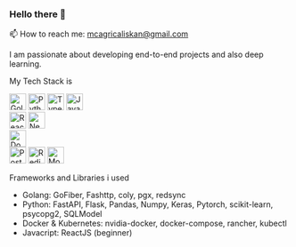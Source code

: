 ### Hello there 👋

📫 How to reach me: mcagricaliskan@gmail.com

I am passionate about developing end-to-end projects and also deep learning.

My Tech Stack is

<p>
<img height=30px alt="Golang" src="https://img.stackshare.io/service/1005/O6AczwfV_400x400.png"/>
<img height=30px alt="Python" src="https://img.stackshare.io/service/993/pUBY5pVj.png"/>
<img height=30px alt="Typescript" src="https://img.stackshare.io/service/1612/bynNY5dJ.jpg"/>
<img height=30px alt="Javascript" src="https://img.stackshare.io/service/1209/javascript.jpeg"/> <br>
<img height=30px alt="React" src="https://img.stackshare.io/service/1020/OYIaJ1KK.png"/>
<img height=30px alt="Nextjs" src="https://img.stackshare.io/service/5936/nextjs.png"/> <br>
<img height=30px alt="Docker" src="https://img.stackshare.io/service/586/n4u37v9t_400x400.png"/> <br>
<img height=30px alt="Postgresql" src="https://img.stackshare.io/service/1028/ASOhU5xJ.png"/>
<img height=30px alt="Redis" src="https://img.stackshare.io/service/1031/default_cbce472cd134adc6688572f999e9122b9657d4ba.png"/>
<img height=30px alt="MongoDB" src="https://img.stackshare.io/service/1030/leaf-360x360.png"/>
</p>

Frameworks and Libraries i used

- Golang: GoFiber, Fashttp, coly, pgx, redsync 
- Python: FastAPI, Flask, Pandas, Numpy, Keras, Pytorch, scikit-learn, psycopg2, SQLModel
- Docker & Kubernetes: nvidia-docker, docker-compose, rancher, kubectl
- Javacript: ReactJS (beginner)

